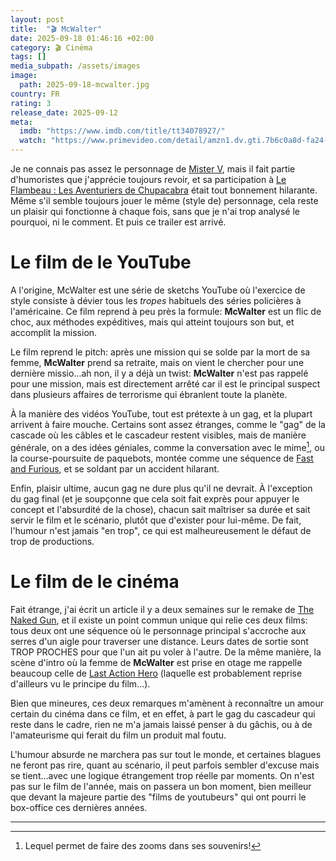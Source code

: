 ```yaml
---
layout: post
title:  "🎬 McWalter"
date: 2025-09-18 01:46:16 +02:00
category: 🎬 Cinéma
tags: []
media_subpath: /assets/images
image:
  path: 2025-09-18-mcwalter.jpg
country: FR
rating: 3
release_date: 2025-09-12
meta:
  imdb: "https://www.imdb.com/title/tt34078927/"
  watch: "https://www.primevideo.com/detail/amzn1.dv.gti.7b6c0a8d-fa24-43f7-a940-4c2ff7499eea"
---
```


Je ne connais pas assez le personnage de [<i class="fab fa-wikipedia-w"></i> Mister V](https://fr.wikipedia.org/wiki/Mister_V), mais il fait partie d'humoristes que j'apprécie toujours revoir, et sa participation à [<i class="fab fa-wikipedia-w"></i> Le Flambeau : Les Aventuriers de Chupacabra](https://fr.wikipedia.org/wiki/Le_Flambeau_:_Les_Aventuriers_de_Chupacabra) était tout bonnement hilarante. Même s'il semble toujours jouer le même (style de) personnage, cela reste un plaisir qui fonctionne à chaque fois, sans que je n'ai trop analysé le pourquoi, ni le comment. Et puis ce trailer est arrivé.

# Le film de le YouTube

A l'origine, McWalter est une série de sketchs YouTube où l'exercice de style consiste à dévier tous les _tropes_ habituels des séries policières à l'américaine. Ce film reprend à peu près la formule: **McWalter** est un flic de choc, aux méthodes expéditives, mais qui atteint toujours son but, et accomplit la mission.

Le film reprend le pitch: après une mission qui se solde par la mort de sa femme, **McWalter** prend sa retraite, mais on vient le chercher pour une dernière missio...ah non, il y a déjà un twist: **McWalter** n'est pas rappelé pour une mission, mais est directement arrêté car il est le principal suspect dans plusieurs affaires de terrorisme qui ébranlent toute la planète.

À la manière des vidéos YouTube, tout est prétexte à un gag, et la plupart arrivent à faire mouche. Certains sont assez étranges, comme le "gag" de la cascade où les câbles et le cascadeur restent visibles, mais de manière générale, on a des idées géniales, comme la conversation avec le mime[^1], ou la course-poursuite de paquebots, montée comme une séquence de [<i class="fab fa-wikipedia-w"></i> Fast and Furious](https://fr.wikipedia.org/wiki/Fast_and_Furious), et se soldant par un accident hilarant.

Enfin, plaisir ultime, aucun gag ne dure plus qu'il ne devrait. À l'exception du gag final (et je soupçonne que cela soit fait exprès pour appuyer le concept et l'absurdité de la chose), chacun sait maîtriser sa durée et sait servir le film et le scénario, plutôt que d'exister pour lui-même. De fait, l'humour n'est jamais "en trop", ce qui est malheureusement le défaut de trop de productions.

# Le film de le cinéma

Fait étrange, j'ai écrit un article il y a deux semaines sur le remake de [The Naked Gun](/posts/the-naked-gun-2025/), et il existe un point commun unique qui relie ces deux films: tous deux ont une séquence où le personnage principal s'accroche aux serres d'un aigle pour traverser une distance. Leurs dates de sortie sont TROP PROCHES pour que l'un ait pu voler à l'autre. De la même manière, la scène d'intro où la femme de **McWalter** est prise en otage me rappelle beaucoup celle de [<i class="fab fa-wikipedia-w"></i> Last Action Hero](https://fr.wikipedia.org/wiki/Last_Action_Hero) (laquelle est probablement reprise d'ailleurs vu le principe du film...).

Bien que mineures, ces deux remarques m'amènent à reconnaître un amour certain du cinéma dans ce film, et en effet, à part le gag du cascadeur qui reste dans le cadre, rien ne m'a jamais laissé penser à du gâchis, ou à de l'amateurisme qui ferait du film un produit mal foutu.

L'humour absurde ne marchera pas sur tout le monde, et certaines blagues ne feront pas rire, quant au scénario, il peut parfois sembler d'excuse mais se tient...avec une logique étrangement trop réelle par moments. On n'est pas sur le film de l'année, mais on passera un bon moment, bien meilleur que devant la majeure partie des "films de youtubeurs" qui ont pourri le box-office ces dernières années.

***
[^1]: Lequel permet de faire des zooms dans ses souvenirs!